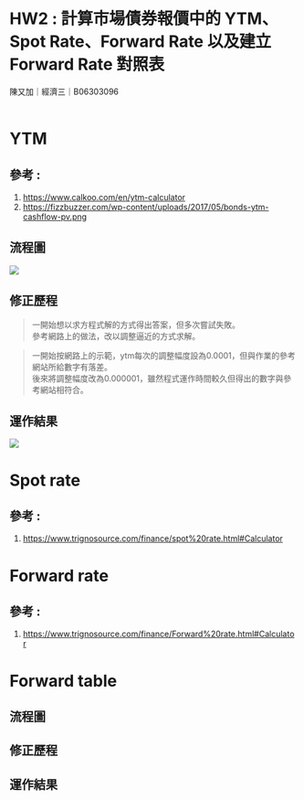 # HW2 : 計算市場債券報價中的 YTM、Spot Rate、Forward Rate 以及建立 Forward Rate 對照表
陳又加｜經濟三｜B06303096 <br>
<br>
# YTM
## 參考 :<br>
1. https://www.calkoo.com/en/ytm-calculator <br>
2. https://fizzbuzzer.com/wp-content/uploads/2017/05/bonds-ytm-cashflow-pv.png

## 流程圖
![](https://i.imgur.com/kzAFtHg.png)

## 修正歷程
> 一開始想以求方程式解的方式得出答案，但多次嘗試失敗。<br>
參考網路上的做法，改以調整逼近的方式求解。

>一開始按網路上的示範，ytm每次的調整幅度設為0.0001，但與作業的參考網站所給數字有落差。<br>
後來將調整幅度改為0.000001，雖然程式運作時間較久但得出的數字與參考網站相符合。

## 運作結果
![](https://i.imgur.com/lQN2Hn5.png)

# Spot rate
## 參考 :<br>
1. https://www.trignosource.com/finance/spot%20rate.html#Calculator

# Forward rate
## 參考 :<br>
1. https://www.trignosource.com/finance/Forward%20rate.html#Calculator

# Forward table
## 流程圖

## 修正歷程

## 運作結果
